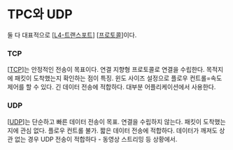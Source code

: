 # TPC와 UDP

둘 다 대표적으로 [[L4-트랜스포트]] [[프로토콜]]이다.

### TCP 
[[TCP]]는 안정적인 전송이 목표이다.
연결 지향형 프로토콜로 연결을 수립한다. 
목적지에 패킷이 도착했는지 확인하는 점이 특징.
윈도 사이즈 설정으로 플로우 컨트롤=속도 제어를 할 수 있다. 
긴 데이터 전송에 적합하다. 
대부분 어플리케이션에서 사용한다. 

### UDP
[[UDP]]는 단순하고 빠른 데이터 전송이 목표.
연결을 수립하지 않는다. 
패킷이 도착했는지에 관심 없다. 
플로우 컨트롤 불가.
짧은 데이터 전송에 적합하다. 
데이터가 깨져도 상관 없는 경우 UDP 전송이 적합하다 - 동영상 스트리밍 등 상황에서.

[//begin]: # "Autogenerated link references for markdown compatibility"
[L4-트랜스포트]: L4-트랜스포트.md "L4-트랜스포트"
[프로토콜]: 프로토콜.md "프로토콜"
[TCP]: TCP.md "TCP"
[UDP]: UDP.md "UDP"
[//end]: # "Autogenerated link references"